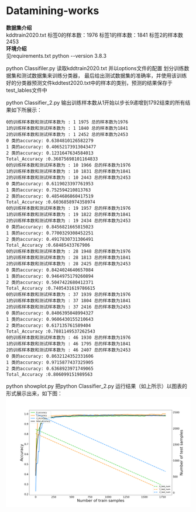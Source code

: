 # Datamining-works

**数据集介绍**  
  kddtrain2020.txt 标签0的样本数：1976 标签1的样本数：1841 标签2的样本数2453  
**环境介绍**  
  见requirements.txt  python --version 3.8.3  

python Classifiler.py   读取kddtrain2020.txt 并以options文件的配置 划分训练数据集和测试数据集来训练分类器，
最后给出测试数据集的准确率，并使用该训练好的分类器预测文件kddtest2020.txt中的样本的类别，预测的结果保存于test_lables文件中

python Classifier_2.py  输出训练样本数从1开始以步长9递增到1792结束的所有结果如下所展示：  

```
0的训练样本数和测试样本数为 : 1 1975 总的样本数为1976  
1的训练样本数和测试样本数为 : 1 1840 总的样本数为1841  
2的训练样本数和测试样本数为 : 1 2452 总的样本数为2453  
0 类的accuracy: 0.6384810126582279  
1 类的accuracy: 0.40652173913043477  
2 类的accuracy: 0.1231647634584013  
Total_Accuracy :0.36875698101164833  
0的训练样本数和测试样本数为 : 10 1966 总的样本数为1976  
1的训练样本数和测试样本数为 : 10 1831 总的样本数为1841  
2的训练样本数和测试样本数为 : 10 2443 总的样本数为2453  
0 类的accuracy: 0.6119023397761953  
1 类的accuracy: 0.752594210813763  
2 类的accuracy: 0.4854686860417519  
Total_Accuracy :0.6036858974358974  
0的训练样本数和测试样本数为 : 19 1957 总的样本数为1976  
1的训练样本数和测试样本数为 : 19 1822 总的样本数为1841  
2的训练样本数和测试样本数为 : 19 2434 总的样本数为2453  
0 类的accuracy: 0.8456821665815023  
1 类的accuracy: 0.7700329308452251  
2 类的accuracy: 0.4917830731306491  
Total_Accuracy :0.68485433767906  
0的训练样本数和测试样本数为 : 28 1948 总的样本数为1976  
1的训练样本数和测试样本数为 : 28 1813 总的样本数为1841  
2的训练样本数和测试样本数为 : 28 2425 总的样本数为2453  
0 类的accuracy: 0.8424024640657084  
1 类的accuracy: 0.9464975179260894  
2 类的accuracy: 0.5047422680412371  
Total_Accuracy :0.7405431619786615  
0的训练样本数和测试样本数为 : 37 1939 总的样本数为1976  
1的训练样本数和测试样本数为 : 37 1804 总的样本数为1841  
2的训练样本数和测试样本数为 : 37 2416 总的样本数为2453  
0 类的accuracy: 0.8406395048994327  
1 类的accuracy: 0.9606430155210643  
2 类的accuracy: 0.617135761589404  
Total_Accuracy :0.7881149537262543  
0的训练样本数和测试样本数为 : 46 1930 总的样本数为1976  
1的训练样本数和测试样本数为 : 46 1795 总的样本数为1841  
2的训练样本数和测试样本数为 : 46 2407 总的样本数为2453  
0 类的accuracy: 0.8632124352331606  
1 类的accuracy: 0.9715877437325905  
2 类的accuracy: 0.6368923971749065  
Total_Accuracy :0.806099151989563  

```
python showplot.py 把python Classifier_2.py 运行结果（如上所示）以图表的形式展示出来，如下图：
![image](https://github.com/yajiewen/Datamining-works/blob/master/Figure_1.png)
